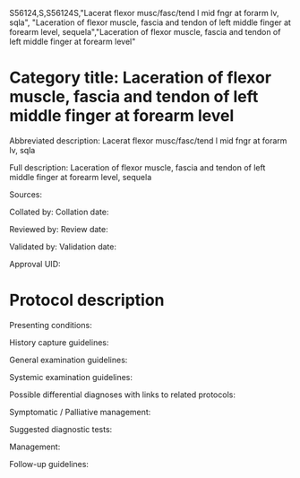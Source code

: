 S56124,S,S56124S,"Lacerat flexor musc/fasc/tend l mid fngr at forarm lv, sqla", "Laceration of flexor muscle, fascia and tendon of left middle finger at forearm level, sequela","Laceration of flexor muscle, fascia and tendon of left middle finger at forearm level"
# Category title: Laceration of flexor muscle, fascia and tendon of left middle finger at forearm level

Abbreviated description: Lacerat flexor musc/fasc/tend l mid fngr at forarm lv, sqla

Full description: Laceration of flexor muscle, fascia and tendon of left middle finger at forearm level, sequela

Sources:

Collated by:
Collation date:

Reviewed by:
Review date:

Validated by:
Validation date:

Approval UID:

# Protocol description

Presenting conditions:

History capture guidelines:

General examination guidelines:

Systemic examination guidelines:

Possible differential diagnoses with links to related protocols:

Symptomatic / Palliative management:

Suggested diagnostic tests:

Management:

Follow-up guidelines:
